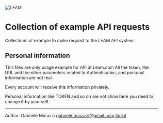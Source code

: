 ![LEAM](http://www.leam.com/templates/shop/images/logo.jpg "Leam.com")

# Collection of example API requests

Collections of example to make request 
to the LEAM API system.


## Personal information 
This files are only usage example for API at Leam.com
All the token, the URL and the other parameters related 
to Authentication, and personal information are not real. 

Every account will receive this information privately.

Personal information like TOKEN and so on are not show here
you need to change it by your self. 

---

Author: 
Gabriele Marazzi 
gabriele.marazzi@gmail.com
[3ml.it](http://www.3ml.it/)

